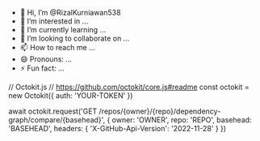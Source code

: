 - 👋 Hi, I’m @RizalKurniawan538
- 👀 I’m interested in ...
- 🌱 I’m currently learning ...
- 💞️ I’m looking to collaborate on ...
- 📫 How to reach me ...
- 😄 Pronouns: ...
- ⚡ Fun fact: ...

<!---
RizalKurniawan538/RizalKurniawan538 is a ✨ special ✨ repository because its `README.md` (this file) appears on your GitHub profile.
You can click the Preview link to take a look at your changes.
--->
// Octokit.js
// https://github.com/octokit/core.js#readme
const octokit = new Octokit({
  auth: 'YOUR-TOKEN'
})

await octokit.request('GET /repos/{owner}/{repo}/dependency-graph/compare/{basehead}', {
  owner: 'OWNER',
  repo: 'REPO',
  basehead: 'BASEHEAD',
  headers: {
    'X-GitHub-Api-Version': '2022-11-28'
  }
})
